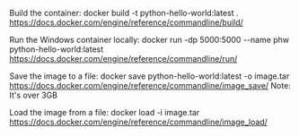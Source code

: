Build the container:
docker build -t python-hello-world:latest .
https://docs.docker.com/engine/reference/commandline/build/

Run the Windows container locally:
docker run -dp 5000:5000 --name phw python-hello-world:latest
https://docs.docker.com/engine/reference/commandline/run/

Save the image to a file:
docker save python-hello-world:latest -o image.tar
https://docs.docker.com/engine/reference/commandline/image_save/
Note: It's over 3GB

Load the image from a file:
docker load -i image.tar
https://docs.docker.com/engine/reference/commandline/image_load/